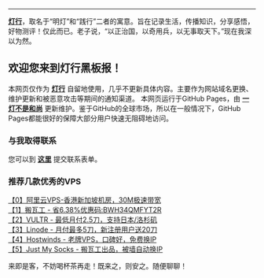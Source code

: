 ----------
[**灯行**](https://iyideng.com)，取名于“明灯”和“践行”二者的寓意。旨在记录生活，传播知识，分享感悟，好物测评！仅此而已。老子说，“以正治国，以奇用兵，以无事取天下。”现在我深以为然。

欢迎您来到灯行黑板报！
----------

本网页仅作为 [**灯行**](https://iyideng.com) 自留地使用，几乎不更新具体内容。主要作为网站域名更换、维护更新和被恶意攻击等期间的通知渠道。 本网页运行于GitHub Pages，由 [**一灯不是和尚**](https://iyideng.com) 更新维护。鉴于GitHub的全球市场，所以在一般情况下，GitHub Pages都能很好的保障大部分用户快速无阻碍地访问。

### 与我取得联系

您可以到 [**这里**](https://iyideng.com/about/contact) 提交联系表单。

### 推荐几款优秀的VPS

[【0】阿里云VPS-香港新加坡机房，30M极速带宽](https://iyideng.com/essay/aliyun-simple-application-server-hongkong-singapore-vps.html)   
[【1】搬瓦工 - 省6.38%优惠码:BWH34QMFYT2R](https://goto.iyideng.com/BandwagonHOST)   
[【2】VULTR - 最低月付2.5刀，支持日本/洛杉矶](https://goto.iyideng.com/Vultr4F)   
[【3】Linode - 月付最多5刀，新注册用户送20刀](https://iyideng.com/truth/linode-vps.html)   
[【4】Hostwinds - 老牌VPS，口碑好，免费换IP](https://iyideng.com/essay/hostwinds.html)   
[【5】Just My Socks - 搬瓦工出品，被墙自动换IP](https://iyideng.com/essay/banwagonhost-just-my-socks-website-buy-ss.html)  

来即是客，不妨喝杯茶再走！既来之，则安之。随便聊聊！

